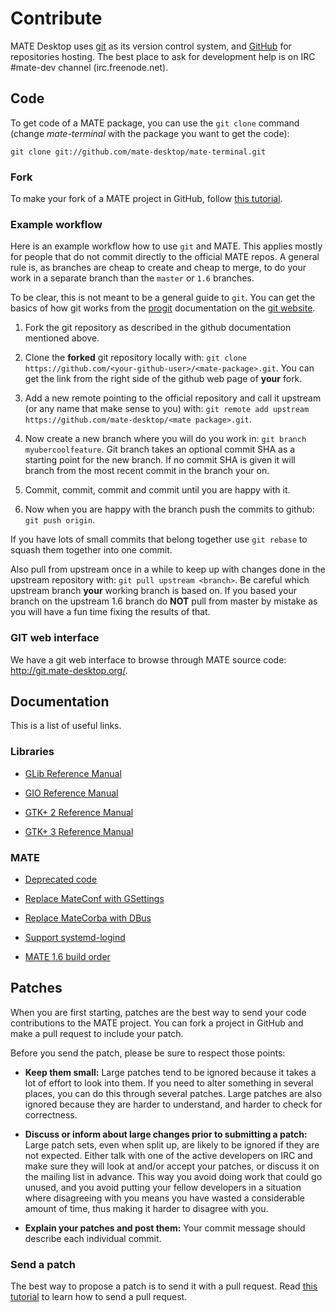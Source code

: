 # Contribute

MATE Desktop uses [git](http://git-scm.com/) as its
version control system, and [GitHub](https://github.com/mate-desktop)
for repositories hosting. The best place to
ask for development help is on IRC #mate-dev channel (irc.freenode.net).

## Code

To get code of a MATE package, you can use the `git clone` command (change
_mate-terminal_ with the package you want to get the code):

    
    
    git clone git://github.com/mate-desktop/mate-terminal.git

### Fork

To make your fork of a MATE project in GitHub, follow [this tutorial](http://help.github.com/fork-a-repo/).

### Example workflow

Here is an example workflow how to use `git` and MATE. This applies mostly for
people that do not commit directly to the official MATE repos. A general rule
is, as branches are cheap to create and cheap to merge, to do your work in a
separate branch than the `master` or `1.6` branches.

To be clear, this is not meant to be a general guide to `git`. You can get the
basics of how git works from the
[progit](http://git-scm.com/book/en/Git-Basics) documentation on the [git website](http://git-scm.com/doc).

  1. Fork the git repository as described in the github documentation mentioned above.

  2. Clone the **forked** git repository locally with: `git clone https://github.com/<your-github-user>/<mate-package>.git`. You can get the link from the right side of the github web page of **your** fork.

  3. Add a new remote pointing to the official repository and call it upstream (or any name that make sense to you) with: `git remote add upstream https://github.com/mate-desktop/<mate package>.git`.

  4. Now create a new branch where you will do you work in: `git branch myubercoolfeature`. Git branch takes an optional commit SHA as a starting point for the new branch. If no commit SHA is given it will branch from the most recent commit in the branch your on. 

  5. Commit, commit, commit and commit until you are happy with it.

  6. Now when you are happy with the branch push the commits to github: `git push origin`.

If you have lots of small commits that belong together use `git rebase` to
squash them together into one commit.

Also pull from upstream once in a while to keep up with changes done in the
upstream repository with: `git pull upstream <branch>`. Be careful which
upstream branch **your** working branch is based on. If you based your branch
on the upstream 1.6 branch do **NOT** pull from master by mistake as you will
have a fun time fixing the results of that.

### GIT web interface

We have a git web interface to browse through MATE source code:
<http://git.mate-desktop.org/>.

## Documentation

This is a list of useful links.

### Libraries

  * [GLib Reference Manual](http://developer.gnome.org/glib/2.32/)

  * [GIO Reference Manual](http://developer.gnome.org/gio/2.32/)

  * [GTK+ 2 Reference Manual](http://developer.gnome.org/gtk2/2.24/)

  * [GTK+ 3 Reference Manual](http://developer.gnome.org/gtk3/stable/)

### MATE

  * [Deprecated code](./deprecated_code)

  * [Replace MateConf with GSettings](./mateconf_to_gsettings)

  * [Replace MateCorba with DBus](./matecorba_to_dbus)

  * [Support systemd-logind](./systemd-logind)

  * [MATE 1.6 build order](./building-1.6)

## Patches

When you are first starting, patches are the best way to send your code
contributions to the MATE project. You can fork a project in GitHub and make a
pull request to include your patch.

Before you send the patch, please be sure to respect those points:

  * **Keep them small:** Large patches tend to be ignored because it takes a lot of effort to look into them. If you need to alter something in several places, you can do this through several patches. Large patches are also ignored because they are harder to understand, and harder to check for correctness.

  * **Discuss or inform about large changes prior to submitting a patch:** Large patch sets, even when split up, are likely to be ignored if they are not expected. Either talk with one of the active developers on  IRC and make sure they will look at and/or accept your patches, or discuss it on the mailing list in advance. This way you avoid doing work that could go unused, and you avoid putting your fellow developers in a situation where disagreeing with you means you have wasted a considerable amount of time, thus making it harder to disagree with you.

  * **Explain your patches and post them:** Your commit message should describe each individual commit.

### Send a patch

The best way to propose a patch is to send it with a pull request. Read [this tutorial](https://help.github.com/articles/using-pull-requests) to learn how to send a
pull request.
